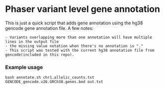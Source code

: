# Phaser variant level gene annotation

This is just a quick script that adds gene annotation using the hg38 gencode gene annotation file. A few notes:

	- Variants overlapping more than one annotation will have multiple lines in the output file 
	- the missing value notation when there's no annotation is "."
	- This script was tested with the current hg38 annotation file from gencode(included in this repo).


### Example usage

```
bash annotate.sh chr1.allelic_counts.txt GENCODE_gencode.v26.GRCh38.genes.bed out.txt 
```

